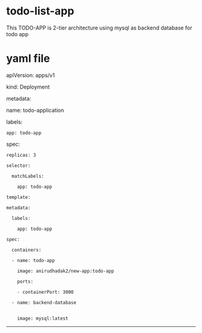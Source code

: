 # todo-list-app

This  TODO-APP is 2-tier architecture using mysql as backend database for  todo app 



# yaml  file

apiVersion: apps/v1

kind: Deployment

metadata:

  name: todo-application
  
  labels:
  
    app: todo-app
    
  spec:
  
    replicas: 3
    
    selector:
    
      matchLabels:
      
        app: todo-app
        
    template:
    
    metadata:
    
      labels:
      
        app: todo-app
        
    spec:
    
      containers:
      
      - name: todo-app
      
        image: anirudhadak2/new-app:todo-app
        
        ports:
        
        - containerPort: 3000
        
      - name: backend-database

      
        image: mysql:latest


        

-----------------------------------------------------------------------------------------






